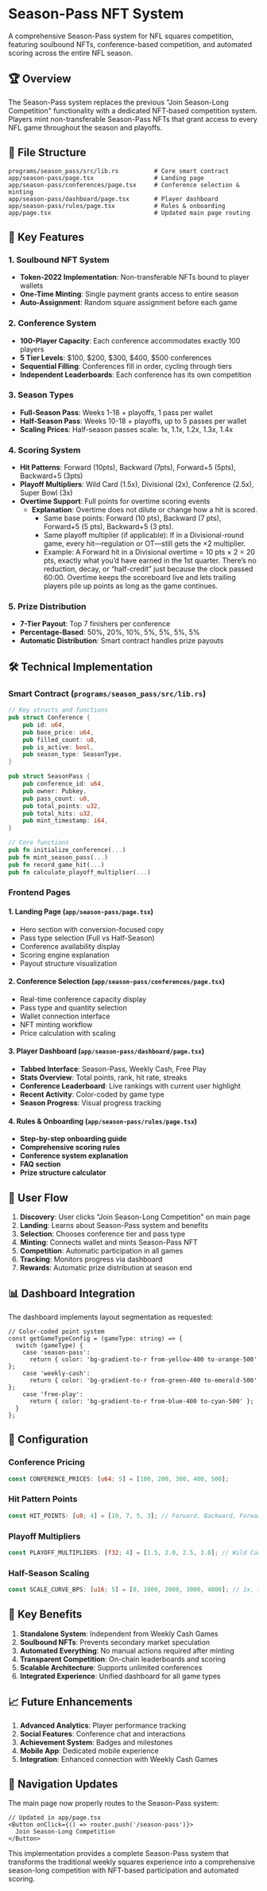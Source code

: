 # Season-Pass NFT System

A comprehensive Season-Pass system for NFL squares competition, featuring soulbound NFTs, conference-based competition, and automated scoring across the entire NFL season.

## 🏆 Overview

The Season-Pass system replaces the previous "Join Season-Long Competition" functionality with a dedicated NFT-based competition system. Players mint non-transferable Season-Pass NFTs that grant access to every NFL game throughout the season and playoffs.

## 📁 File Structure

```
programs/season_pass/src/lib.rs          # Core smart contract
app/season-pass/page.tsx                 # Landing page
app/season-pass/conferences/page.tsx     # Conference selection & minting
app/season-pass/dashboard/page.tsx       # Player dashboard
app/season-pass/rules/page.tsx           # Rules & onboarding
app/page.tsx                             # Updated main page routing
```

## 🚀 Key Features

### 1. **Soulbound NFT System**

- **Token-2022 Implementation**: Non-transferable NFTs bound to player wallets
- **One-Time Minting**: Single payment grants access to entire season
- **Auto-Assignment**: Random square assignment before each game

### 2. **Conference System**

- **100-Player Capacity**: Each conference accommodates exactly 100 players
- **5 Tier Levels**: $100, $200, $300, $400, $500 conferences
- **Sequential Filling**: Conferences fill in order, cycling through tiers
- **Independent Leaderboards**: Each conference has its own competition

### 3. **Season Types**

- **Full-Season Pass**: Weeks 1-18 + playoffs, 1 pass per wallet
- **Half-Season Pass**: Weeks 10-18 + playoffs, up to 5 passes per wallet
- **Scaling Prices**: Half-season passes scale: 1x, 1.1x, 1.2x, 1.3x, 1.4x

### 4. **Scoring System**

- **Hit Patterns**: Forward (10pts), Backward (7pts), Forward+5 (5pts), Backward+5 (3pts)
- **Playoff Multipliers**: Wild Card (1.5x), Divisional (2x), Conference (2.5x), Super Bowl (3x)
- **Overtime Support**: Full points for overtime scoring events
  - **Explanation**: Overtime does not dilute or change how a hit is scored.
    - Same base points: Forward (10 pts), Backward (7 pts), Forward+5 (5 pts), Backward+5 (3 pts).
    - Same playoff multiplier (if applicable): If in a Divisional-round game, every hit—regulation or OT—still gets the ×2 multiplier.
    - Example: A Forward hit in a Divisional overtime = 10 pts × 2 = 20 pts, exactly what you’d have earned in the 1st quarter. There’s no reduction, decay, or “half-credit” just because the clock passed 60:00. Overtime keeps the scoreboard live and lets trailing players pile up points as long as the game continues.

### 5. **Prize Distribution**

- **7-Tier Payout**: Top 7 finishers per conference
- **Percentage-Based**: 50%, 20%, 10%, 5%, 5%, 5%, 5%
- **Automatic Distribution**: Smart contract handles prize payouts

## 🛠 Technical Implementation

### Smart Contract (`programs/season_pass/src/lib.rs`)

```rust
// Key structs and functions
pub struct Conference {
    pub id: u64,
    pub base_price: u64,
    pub filled_count: u8,
    pub is_active: bool,
    pub season_type: SeasonType,
}

pub struct SeasonPass {
    pub conference_id: u64,
    pub owner: Pubkey,
    pub pass_count: u8,
    pub total_points: u32,
    pub total_hits: u32,
    pub mint_timestamp: i64,
}

// Core functions
pub fn initialize_conference(...)
pub fn mint_season_pass(...)
pub fn record_game_hit(...)
pub fn calculate_playoff_multiplier(...)
```

### Frontend Pages

#### 1. **Landing Page** (`app/season-pass/page.tsx`)

- Hero section with conversion-focused copy
- Pass type selection (Full vs Half-Season)
- Conference availability display
- Scoring engine explanation
- Payout structure visualization

#### 2. **Conference Selection** (`app/season-pass/conferences/page.tsx`)

- Real-time conference capacity display
- Pass type and quantity selection
- Wallet connection interface
- NFT minting workflow
- Price calculation with scaling

#### 3. **Player Dashboard** (`app/season-pass/dashboard/page.tsx`)

- **Tabbed Interface**: Season-Pass, Weekly Cash, Free Play
- **Stats Overview**: Total points, rank, hit rate, streaks
- **Conference Leaderboard**: Live rankings with current user highlight
- **Recent Activity**: Color-coded by game type
- **Season Progress**: Visual progress tracking

#### 4. **Rules & Onboarding** (`app/season-pass/rules/page.tsx`)

- **Step-by-step onboarding guide**
- **Comprehensive scoring rules**
- **Conference system explanation**
- **FAQ section**
- **Prize structure calculator**

## 🎯 User Flow

1. **Discovery**: User clicks "Join Season-Long Competition" on main page
2. **Landing**: Learns about Season-Pass system and benefits
3. **Selection**: Chooses conference tier and pass type
4. **Minting**: Connects wallet and mints Season-Pass NFT
5. **Competition**: Automatic participation in all games
6. **Tracking**: Monitors progress via dashboard
7. **Rewards**: Automatic prize distribution at season end

## 📊 Dashboard Integration

The dashboard implements layout segmentation as requested:

```tsx
// Color-coded point system
const getGameTypeConfig = (gameType: string) => {
  switch (gameType) {
    case 'season-pass':
      return { color: 'bg-gradient-to-r from-yellow-400 to-orange-500' };
    case 'weekly-cash':
      return { color: 'bg-gradient-to-r from-green-400 to-emerald-500' };
    case 'free-play':
      return { color: 'bg-gradient-to-r from-blue-400 to-cyan-500' };
  }
};
```

## 🔧 Configuration

### Conference Pricing

```rust
const CONFERENCE_PRICES: [u64; 5] = [100, 200, 300, 400, 500];
```

### Hit Pattern Points

```rust
const HIT_POINTS: [u8; 4] = [10, 7, 5, 3]; // Forward, Backward, Forward+5, Backward+5
```

### Playoff Multipliers

```rust
const PLAYOFF_MULTIPLIERS: [f32; 4] = [1.5, 2.0, 2.5, 3.0]; // Wild Card through Super Bowl
```

### Half-Season Scaling

```rust
const SCALE_CURVE_BPS: [u16; 5] = [0, 1000, 2000, 3000, 4000]; // 1x, 1.1x, 1.2x, 1.3x, 1.4x
```

## 🌟 Key Benefits

1. **Standalone System**: Independent from Weekly Cash Games
2. **Soulbound NFTs**: Prevents secondary market speculation
3. **Automated Everything**: No manual actions required after minting
4. **Transparent Competition**: On-chain leaderboards and scoring
5. **Scalable Architecture**: Supports unlimited conferences
6. **Integrated Experience**: Unified dashboard for all game types

## 📈 Future Enhancements

1. **Advanced Analytics**: Player performance tracking
2. **Social Features**: Conference chat and interactions
3. **Achievement System**: Badges and milestones
4. **Mobile App**: Dedicated mobile experience
5. **Integration**: Enhanced connection with Weekly Cash Games

## 🔗 Navigation Updates

The main page now properly routes to the Season-Pass system:

```tsx
// Updated in app/page.tsx
<Button onClick={() => router.push('/season-pass')}>
  Join Season-Long Competition
</Button>
```

This implementation provides a complete Season-Pass system that transforms the traditional weekly squares experience into a comprehensive season-long competition with NFT-based participation and automated scoring.
